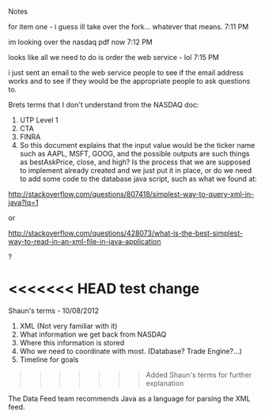 Notes


for item one - i guess ill take over the fork... whatever that means.
7:11 PM

im looking over the nasdaq pdf now
7:12 PM

looks like all we need to do is order the web service - lol
7:15 PM

i just sent an email to the web service people to see if the email address works and to see if they would be the appropriate people to ask questions to.



Brets terms that I don't understand from the NASDAQ doc:

1.  UTP Level 1
2.  CTA
3.  FINRA
4.  So this document explains that the input value would be the ticker name such as AAPL, MSFT, GOOG, and the possible outputs are such things as bestAskPrice, close, and high?  Is the process that we are supposed to implement already created and we just put it in place, or do we need to add some code to the database java script, such as what we found at:

http://stackoverflow.com/questions/807418/simplest-way-to-query-xml-in-java?lq=1

or

http://stackoverflow.com/questions/428073/what-is-the-best-simplest-way-to-read-in-an-xml-file-in-java-application


?

<<<<<<< HEAD
test change
=======
Shaun's terms - 10/08/2012

1. XML (Not very familiar with it)
2. What information we get back from NASDAQ
3. Where this information is stored
4. Who we need to coordinate with most. (Database? Trade Engine?...)
5. Timeline for goals
>>>>>>> Added Shaun's terms for further explanation

The Data Feed team recommends Java as a language for parsing the XML feed.

